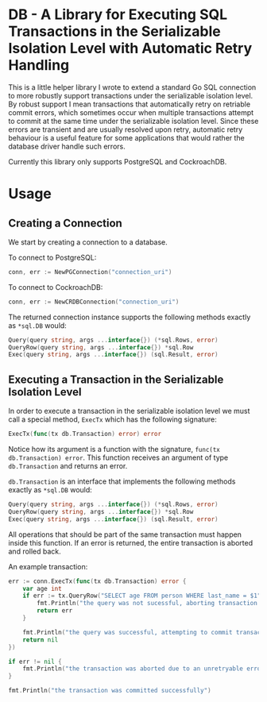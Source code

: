 # DB - A Library for Executing SQL Transactions in the Serializable Isolation Level with Automatic Retry Handling

This is a little helper library I wrote to extend a standard Go SQL connection to more robustly support transactions under the serializable isolation level. By robust support I mean transactions that automatically retry on retriable commit errors, which sometimes occur when multiple transactions attempt to commit at the same time under the serializable isolation level. Since these errors are transient and are usually resolved upon retry, automatic retry behaviour is a useful feature for some applications that would rather the database driver handle such errors.

Currently this library only supports PostgreSQL and CockroachDB.

# Usage
## Creating a Connection
We start by creating a connection to a database.

To connect to PostgreSQL:
```go
conn, err := NewPGConnection("connection_uri")
```

To connect to CockroachDB:
```go
conn, err := NewCRDBConnection("connection_uri")
```

The returned connection instance supports the following methods exactly as `*sql.DB` would:
```go
Query(query string, args ...interface{}) (*sql.Rows, error)
QueryRow(query string, args ...interface{}) *sql.Row
Exec(query string, args ...interface{}) (sql.Result, error)
```

## Executing a Transaction in the Serializable Isolation Level
In order to execute a transaction in the serializable isolation level we must call a special method, `ExecTx` which has the following signature:
```go
ExecTx(func(tx db.Transaction) error) error
```

Notice how its argument is a function with the signature, `func(tx db.Transaction) error`.
This function receives an argument of type `db.Transaction` and returns an error.

`db.Transaction` is an interface that implements the following methods exactly as `*sql.DB` would:
```go
Query(query string, args ...interface{}) (*sql.Rows, error)
QueryRow(query string, args ...interface{}) *sql.Row
Exec(query string, args ...interface{}) (sql.Result, error)
```

All operations that should be part of the same transaction must happen inside this function.
If an error is returned, the entire transaction is aborted and rolled back.

An example transaction:
```go
err := conn.ExecTx(func(tx db.Transaction) error {
    var age int
    if err := tx.QueryRow("SELECT age FROM person WHERE last_name = $1", "Jones").Scan(&age); err != nil {
        fmt.Println("the query was not sucessful, aborting transaction...")
        return err
    }

    fmt.Println("the query was successful, attempting to commit transaction...")
    return nil
})

if err != nil {
    fmt.Println("the transaction was aborted due to an unretryable error")
}

fmt.Println("the transaction was committed successfully")
```